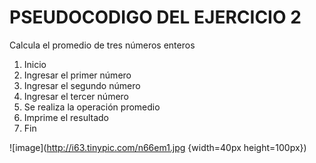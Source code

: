 # PSEUDOCODIGO DEL EJERCICIO 2
Calcula el promedio de tres números enteros

1. Inicio
2. Ingresar el primer número
3. Ingresar el segundo número
4. Ingresar el tercer número
4. Se realiza la operación promedio
5. Imprime el resultado
6. Fin

![image](http://i63.tinypic.com/n66em1.jpg {width=40px height=100px})